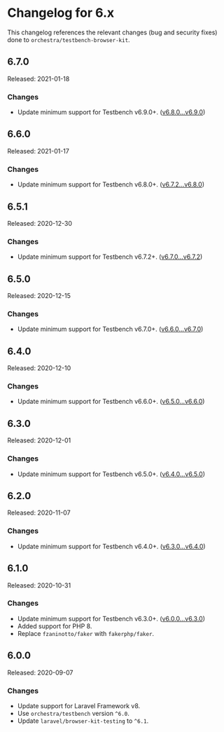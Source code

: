 # Changelog for 6.x

This changelog references the relevant changes (bug and security fixes) done to `orchestra/testbench-browser-kit`.

## 6.7.0

Released: 2021-01-18

### Changes

* Update minimum support for Testbench v6.9.0+. ([v6.8.0...v6.9.0](https://github.com/orchestral/testbench/compare/v6.8.0...v6.9.0))

## 6.6.0

Released: 2021-01-17

### Changes

* Update minimum support for Testbench v6.8.0+. ([v6.7.2...v6.8.0](https://github.com/orchestral/testbench/compare/v6.7.2...v6.8.0))

## 6.5.1

Released: 2020-12-30

### Changes

* Update minimum support for Testbench v6.7.2+. ([v6.7.0...v6.7.2](https://github.com/orchestral/testbench/compare/v6.7.0...v6.7.2))

## 6.5.0

Released: 2020-12-15

### Changes

* Update minimum support for Testbench v6.7.0+. ([v6.6.0...v6.7.0](https://github.com/orchestral/testbench/compare/v6.6.0...v6.7.0))

## 6.4.0

Released: 2020-12-10

### Changes

* Update minimum support for Testbench v6.6.0+. ([v6.5.0...v6.6.0](https://github.com/orchestral/testbench/compare/v6.5.0...v6.6.0))

## 6.3.0

Released: 2020-12-01

### Changes

* Update minimum support for Testbench v6.5.0+. ([v6.4.0...v6.5.0](https://github.com/orchestral/testbench/compare/v6.4.0...v6.5.0))

## 6.2.0

Released: 2020-11-07

### Changes

* Update minimum support for Testbench v6.4.0+. ([v6.3.0...v6.4.0](https://github.com/orchestral/testbench/compare/v6.3.0...v6.4.0))

## 6.1.0

Released: 2020-10-31

### Changes

* Update minimum support for Testbench v6.3.0+. ([v6.0.0...v6.3.0](https://github.com/orchestral/testbench/compare/v6.0.0...v6.3.0))
* Added support for PHP 8.
* Replace `fzaninotto/faker` with `fakerphp/faker`.

## 6.0.0

Released: 2020-09-07

### Changes

* Update support for Laravel Framework v8.
* Use `orchestra/testbench` version `^6.0`.
* Update `laravel/browser-kit-testing` to `^6.1`.
